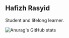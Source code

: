## Hafizh Rasyid

<!--
**hfizhrsyid/hfizhrsyid** is a ✨ _special_ ✨ repository because its `README.md` (this file) appears on your GitHub profile.

Here are some ideas to get you started:

- 🔭 I’m currently working on ...
- 🌱 I’m currently learning ...
- 👯 I’m looking to collaborate on ...
- 🤔 I’m looking for help with ...
- 💬 Ask me about ...
- 📫 How to reach me: ...
- 😄 Pronouns: ...
- ⚡ Fun fact: ...
-->
Student and lifelong learner.

![Anurag's GitHub stats](https://github-readme-stats.vercel.app/api?username=hfizhrsyid&show_icons=true&theme=dark)
